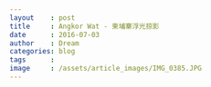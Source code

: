 ```yaml
---
layout    : post
title     : Angkor Wat - 柬埔寨浮光掠影
date      : 2016-07-03
author    : Dream
categories: blog
tags      :
image     : /assets/article_images/IMG_0385.JPG
---
```




